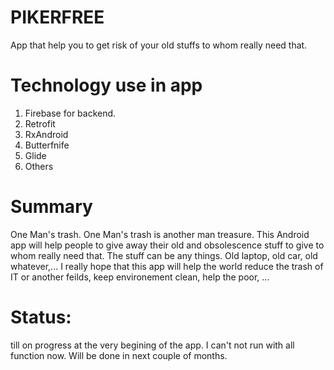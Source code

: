 #  PIKERFREE
App that help you to get risk of your old stuffs to whom really need that.
# Technology use in app
1. Firebase for backend.
2. Retrofit
3. RxAndroid
4. Butterfnife
5. Glide
6. Others
# Summary
One Man's trash. One Man's trash is another man treasure. This Android app will help people to give away their old and obsolescence stuff to give to whom really need that. The stuff can be any things. Old laptop, old car, old whatever,... I really hope that this app will help the world reduce the trash of IT or another feilds, keep environement clean, help the poor, ... 
# Status:
till on progress at the very begining of the app. I can't not run with all function now. Will be done in next couple of months.
